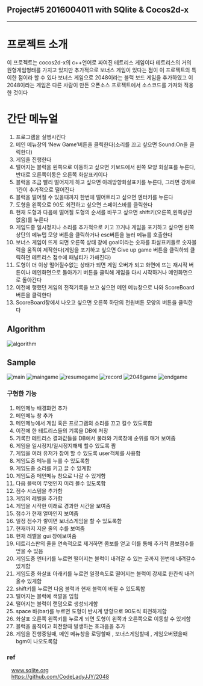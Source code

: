 ## Project#5 2016004011 with SQlite & Cocos2d-x
***
# 프로젝트 소개
이 프로젝트는 cocos2d-x의 c++언어로 짜여진 테트리스 게임이다
테트리스의 거의 원형게임형태를 가지고 있지만 추가적으로 보너스 게임이 있다는 점이 이 프로젝트의 특이한 점이라 할 수 있다
보너스 게임으로 2048이라는 블럭 보드 게임을 추가하였고 이 2048이라는 게임은 다른 사람이 만든 오픈소스 프로젝트에서 소스코드를 가져와 적용한 것이다

# 간단 메뉴얼
1.	프로그램을 실행시킨다
2.	메인 메뉴창의 ‘New Game’버튼을 클릭한다(소리를 끄고 싶으면 Sound:On을 클릭한다)
3.	게임을 진행한다
4.	떨어지는 블럭을 왼쪽으로 이동하고 싶으면 키보드에서 왼쪽 모양 화살표를 누른다,반대로 오른쪽이동은 오른쪽 화살표키이다
5.	블럭을 조금 빨리 떨어지게 하고 싶으면 아래방향화살표키를 누른다, 그러면 강제로 1칸이 추가적으로 떨어진다
6.	블럭을 떨어질 수 있을때까지 한번에 떨어트리고 싶으면 엔터키를 누른다
7.	도형을 왼쪽으로 90도 회전하고 싶으면 스페이스바를 클릭한다
8.	현재 도형과 다음에 떨어질 도형의 순서를 바꾸고 싶으면 shift키(오른쪽,왼쪽상관없음)를 누른다
9.	게임도중 일시정지나 소리를 추가적으로 키고 끄거나 게임을 포기하고 싶으면 왼쪽 상단의 메뉴탭 모양 버튼을 클릭하거나 esc버튼을 눌러 메뉴를 호출한다
10.	보너스 게임이 뜨게 되면 오른쪽 상태 창에 goal이라는 숫자를 화살표키들로 숫자블럭을 움직여 제작한다(게임을 포기하고 싶으면 Give up game 버튼을 클릭하되 클릭하면 테트리스 점수에 패널티가 가해진다)
11.	도형이 더 이상 떨어질수없는 상태가 되면 게임 오버가 되고 화면에 뜨는 재시작 버튼이나 메인화면으로 돌아가기 버튼을 클릭해 게임을 다시 시작하거나 메인화면으로 돌아간다
12.	이전에 행했던 게임의 전적기록을 보고 싶으면 메인 메뉴창으로 나와 ScoreBoard버튼을 클릭한다
13.	ScoreBoard창에서 나오고 싶으면 오른쪽 하단의 전원버튼 모양의 버튼을 클릭한다

## Algorithm
![algorithm](https://raw.githubusercontent.com/hsh97Erica/SE-2017/master/Project%235/cocosproj/Tetris/algorithm.png)


## Sample  
![main](https://raw.githubusercontent.com/hsh97Erica/SE-2017/3eb1238d1f8d9017d02af8b860b8bebd5cc161fd/Project%235/cocosproj/Tetris/sampleshot/스크린샷%202017-06-14%20오후%201.23.48.png)
![maingame](https://raw.githubusercontent.com/hsh97Erica/SE-2017/3eb1238d1f8d9017d02af8b860b8bebd5cc161fd/Project%235/cocosproj/Tetris/sampleshot/스크린샷%202017-06-14%20오후%208.03.33.png)
![resumegame](https://raw.githubusercontent.com/hsh97Erica/SE-2017/3eb1238d1f8d9017d02af8b860b8bebd5cc161fd/Project%235/cocosproj/Tetris/sampleshot/스크린샷%202017-06-14%20오후%208.03.41.png)
![record](https://raw.githubusercontent.com/hsh97Erica/SE-2017/3eb1238d1f8d9017d02af8b860b8bebd5cc161fd/Project%235/cocosproj/Tetris/sampleshot/스크린샷%202017-06-14%20오후%201.29.39.png)
![2048game](https://raw.githubusercontent.com/hsh97Erica/SE-2017/3eb1238d1f8d9017d02af8b860b8bebd5cc161fd/Project%235/cocosproj/Tetris/sampleshot/스크린샷%202017-06-14%20오후%201.24.32.png)
![endgame](https://raw.githubusercontent.com/hsh97Erica/SE-2017/master/Project%235/cocosproj/Tetris/sampleshot/스크린샷%202017-06-14%20오후%2010.12.32.png)

### **구현한 기능**
1. 메인메뉴 배경화면 추가  
2. 메인메뉴 창 추가   
3. 메인메뉴에서 게임 혹은 프로그램의 소리를 끄고 킬수 있도록함   
4. 이전에 한 테트리스들의 기록을 DB에 저장  
5. 기록한 테트리스 결과값들을 DB에서 불러와 기록창에 순위를 매겨 보여줌  
6. 게임을 일시정지/일시정지해제 할수 있도록 짬  
7. 게임을 여러 유저가 참여 할 수 있도록 user객체를 사용함  
8. 게임도중 메뉴를 누를 수 있도록함  
9. 게임도중 소리를 키고 끌 수 있게함   
10. 게임도중 메인메뉴 창으로 나갈 수 있게함  
11. 다음 블럭이 무엇인지 미리 볼수 있도록함   
12. 점수 시스템을 추가함   
13. 게임의 레벨을 추가함   
14. 게임을 시작한 이래로 경과한 시간을 보여줌  
15. 점수가 현재 얼마인지 보여줌  
16. 일정 점수가 쌓이면 보너스게임을 할 수 있도록함  
17. 현재까지 지운 줄의 수를 보여줌   
18. 현재 레벨을 gui 창에보여줌   
19. 테트리스판의 줄을 연속적으로 제거하면 콤보를 얻고 이를 통해 추가적 콤보점수를 얻을 수 있음  
20. 게임도중 엔터키를 누르면 떨어지는 블럭이 내려갈 수 있는 곳까지 한번에 내려갈수 있게함  
21. 게임도중 화살표 아래키를 누르면 일정속도로 떨어지는 블럭이 강제로 한칸씩 내려올수 있게함  
22. shift키를 누르면 다음 블럭과 현재 블럭이 바뀔 수 있도록함  
23. 떨어지는 블럭에 색깔을 입힘  
24. 떨어지는 블럭이 랜덤으로 생성되게함  
25. space 바(bar)를 누르면 도형이 반시계 방향으로 90도씩 회전하게함  
26. 화살표 오른쪽 왼쪽키를 누르게 되면 도형이 왼쪽과 오른쪽으로 이동할 수 있게함  
27. 블럭을 움직이고 회전할때 발생하는 효과음을 추가   
28. 게임을 진행중일때, 메인 메뉴창을 로딩할때 , 보너스게임할때 , 게임오버됐을때 bgm이 나오도록함  

### ref
    www.sqlite.org  
    https://github.com/CodeLadyJJY/2048 
